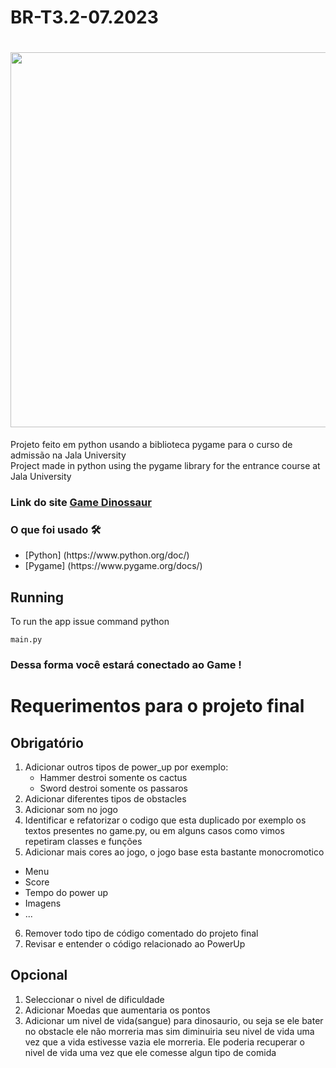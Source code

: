 # BR-T3.2-07.2023

<h1 align="center"> <img src="https://th.bing.com/th/id/OIP.Jp1_DkmDfKL8iPj1qxC0LwHaEH?pid=ImgDet&rs=1" width="600px"/>  </h1>
<p>Projeto feito em python usando a biblioteca pygame para o curso de admissão na Jala University <br>
Project made in python using the pygame library for the entrance course at Jala University</p>

### Link do site [Game Dinossaur](https://samuel-sena.github.io/Green-Connect/)

 <h3> O que foi usado 🛠 </h3>
 <ul>
  <li> [Python] (https://www.python.org/doc/) </li>	
  <li> [Pygame] (https://www.pygame.org/docs/) </li>
 </ul>

## Running
To run the app issue command python 
~~~
main.py
~~~

### Dessa forma você estará conectado ao Game !

# Requerimentos para o projeto final
## Obrigatório

1. Adicionar outros tipos de power_up por exemplo:
   - Hammer destroi somente os cactus
   - Sword destroi somente os passaros
2. Adicionar diferentes tipos de obstacles
3. Adicionar som no jogo
4. Identificar e refatorizar o codigo que esta duplicado por exemplo os textos presentes no game.py, ou em alguns casos como vimos repetiram classes e funções
5. Adicionar mais cores ao jogo, o jogo base esta bastante monocromotico
  - Menu
  - Score
  - Tempo do power up
  - Imagens
  - ...
6. Remover todo tipo de código comentado do projeto final
7. Revisar e entender o código relacionado ao PowerUp

## Opcional
1. Seleccionar o nivel de dificuldade 
2. Adicionar Moedas que aumentaria os pontos
3. Adicionar um nivel de vida(sangue) para dinosaurio, ou seja se ele bater no obstacle ele não morreria mas sim diminuiria seu nivel de vida uma vez que a vida estivesse vazia ele morreria. Ele poderia recuperar o nivel de vida uma vez que ele comesse algun tipo de comida

